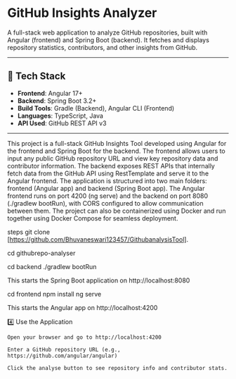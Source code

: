 
# GitHub Insights Analyzer

A full-stack web application to analyze GitHub repositories, built with Angular (frontend) and Spring Boot (backend). It fetches and displays repository statistics, contributors, and other insights from GitHub.

---

## 🚀 Tech Stack

- **Frontend**: Angular 17+
- **Backend**: Spring Boot 3.2+
- **Build Tools**: Gradle (Backend), Angular CLI (Frontend)
- **Languages**: TypeScript, Java
- **API Used**: GitHub REST API v3

---



This project is a full-stack GitHub Insights Tool developed using Angular for the frontend and Spring Boot for the backend. The frontend allows users to input any public GitHub repository URL and view key repository data and contributor information. The backend exposes REST APIs that internally fetch data from the GitHub API using RestTemplate and serve it to the Angular frontend. The application is structured into two main folders: frontend (Angular app) and backend (Spring Boot app). The Angular frontend runs on port 4200 (ng serve) and the backend on port 8080 (./gradlew bootRun), with CORS configured to allow communication between them. The project can also be containerized using Docker and run together using Docker Compose for seamless deployment.


steps
git clone [https://github.com/Bhuvaneswari123457/GithubanalysisTool].



cd githubrepo-analyser

cd backend
./gradlew bootRun

This starts the Spring Boot application on http://localhost:8080

cd frontend
npm install
ng serve

This starts the Angular app on http://localhost:4200


4️⃣ Use the Application

    Open your browser and go to http://localhost:4200

    Enter a GitHub repository URL (e.g., https://github.com/angular/angular)

    Click the analyse button to see repository info and contributor stats.


